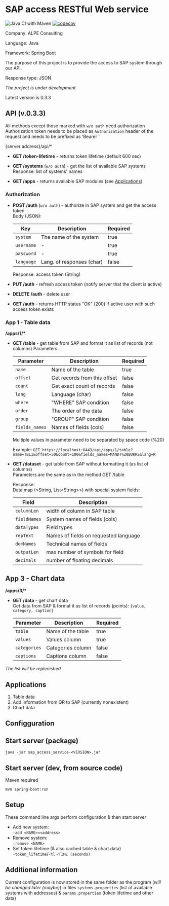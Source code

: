 # SAP access RESTful Web service

![Java CI with Maven](https://github.com/kuzznya/sap_access_service/workflows/Java%20CI%20with%20Maven/badge.svg)
[![codecov](https://codecov.io/gh/kuzznya/sap_access_service/branch/master/graph/badge.svg)](https://codecov.io/gh/kuzznya/sap_access_service)

Company: ALPE Consulting

Language: Java

Framework: Spring Boot

The purpose of this project is to provide the access to SAP system through our API.

Response type: JSON

*The project is under development*

Latest version is 0.3.3


## API (v.0.3.3)

All methods except those marked with `w/o auth` need authorization  
Authorization token needs to be placed as `Authorization` header of the request and needs to be prefixed as 'Bearer '

{server address}/api/*

* **GET /token-lifetime** - returns token lifetime (default 600 sec)

* **GET /systems** (`w/o auth`) - get the list of available SAP systems  
  Response: list of systems' names
  
 * **GET /apps** - returns available SAP modules (see [Applications](#Applications))

### Authorization

* **POST /auth** (`w/o auth`) - authorize in SAP system and get the access token  
  Body (JSON):

  | Key        | Description               | Required |
  |------------|---------------------------|----------|
  | `system`   | The name of the system    | true     |
  | `username` | -                         | true     |
  | `password` | -                         | true     |
  | `language` | Lang. of responses (char) | false    |
  
  Response: access token (String)

* **PUT /auth** - refresh access token (notify server that the client is active)

* **DELETE /auth** - delete user  

* **GET /auth** - returns HTTP status "OK" (200) if active user with such access token exists  

### App 1 - Table data

__/apps/1/*__

* **GET /table** - get table from SAP and format it as list of records (not columns)
  Parameters:
  
  | Parameter     | Description                 | Required |
  |---------------|-----------------------------|----------|
  | `name`        | Name of the table           | true     |
  | `offset`      | Get records from this offset| false    |
  | `count`       | Get exact count of records  | false    |
  | `lang`        | Language (char)             | false    |
  | `where`       | "WHERE" SAP condition       | false    |
  | `order`       | The order of the data       | false    |
  | `group`       | "GROUP" SAP condition       | false    |
  | `fields_names`| Names of fields (cols)      | false    |
  
  Multiple values in parameter need to be separated by space code (%20)
  
  Example: `GET https://localhost:8443/api/apps/1/table?name=TBL1&offset=50&count=100&fields_names=MANDT%20BUKRS&lang=R`

* **GET /dataset** - get table from SAP without formatting it (as list of columns)  
  Parameters are the same as in the method GET /table  
  
  Response:  
  Data map (\<String, List\<String\>\>) with special system fields:
  
  | Field        | Description                           |
  |--------------|---------------------------------------|
  | `columnLen`  | width of column in SAP table          |
  | `fieldNames` | System names of fields (cols)         |
  | `dataTypes`  | Field types                           |
  | `repText`    | Names of fields on requested language |
  | `domNames`   | Technical names of fields             |
  | `outputLen`  | max number of symbols for field       |
  | `decimals`   | number of floating decimals           |

## App 3 - Chart data

__/apps/3/*__

* **GET /data** - get chart data  
  Get data from SAP & format it as list of records (points):
  `{value, category, caption}`
  
  | Parameter     | Description                 | Required |
  |---------------|-----------------------------|----------|
  | `table`       | Name of the table           | true     |
  | `values`      | Values column               | true     |
  | `categories`  | Categories column           | false    |
  | `captions`    | Captions column             | false    |

*The list will be replenished*

## Applications

1. Table data
2. Add information from QR to SAP (currently nonexistent)
3. Chart data

## Configguration

## Start server (package)

`java -jar sap_access_service-<VERSION>.jar`

## Start server (dev, from source code)

Maven required

`mvn spring-boot:run`

## Setup

These command line args perform configuration & then start server

* Add new system:  
  `-add <NAME>=<address>`
* Remove system:  
  `-remove <NAME>`
* Set token lifetime (& also cached table & chart data)  
  `-token_lifetime`/`-tl` `<TIME (seconds)`

## Additional information

Current configuration is now stored in the same folder as the program (*will be changed later (maybe)*)
in files `systems.properties` (list of available systems with addresses) & `params.properties` (token lifetime and other data)
